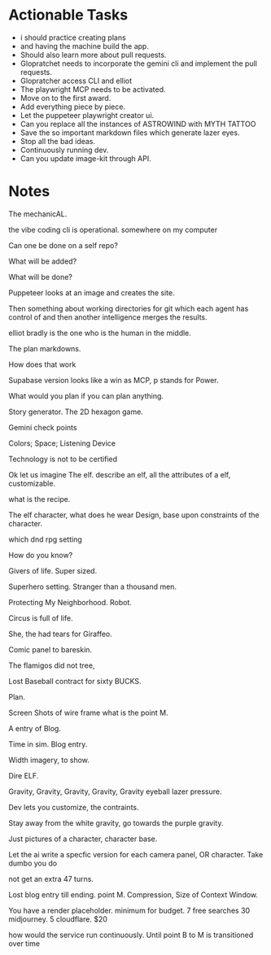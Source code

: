 # Actionable Tasks

*   i should practice creating plans
*   and having the machine build the app.
*   Should also learn more about pull requests.
*   Glopratchet needs to incorporate the gemini cli and implement the pull requests.
*   Glopratcher access CLI and elliot
*   The playwright MCP needs to be activated.
*   Move on to the first award.
*   Add everything piece by piece.
*   Let the puppeteer playwright creator ui.
*   Can you replace all the instances of ASTROWIND with MYTH TATTOO
*   Save the so important markdown files which generate lazer eyes.
*   Stop all the bad ideas.
*   Continuously running dev.
*   Can you update image-kit through API.

# Notes

The mechanicAL. 

the vibe coding cli is operational. somewhere on my computer 

Can one be done on a self
repo? 

What will be added? 

What will
be done? 

Puppeteer looks at an image and creates the site. 

Then something about working directories 
for git which each agent has control of 
and then another intelligence merges the results.

elliot bradly is the one 
who is the
human in the middle. 

The plan markdowns. 

How does that work

Supabase version looks
like a win as MCP, 
p stands for Power. 

What would you plan if you can plan anything. 

Story generator. 
The 2D hexagon game. 

Gemini check points

Colors; Space; 
Listening Device

Technology is not to be certified

Ok let us imagine The elf.
describe an elf, all the attributes
of a elf, customizable. 

what is the recipe. 

The elf character, 
what does he wear
Design, base upon constraints of
the character. 

which dnd rpg setting

How do you know? 

Givers of life.
Super sized. 

Superhero setting. 
Stranger than a thousand men. 

Protecting My Neighborhood.
Robot. 

Circus is full of life. 

She, the had tears for Giraffeo. 

Comic panel to bareskin. 

The flamigos did not tree, 

Lost Baseball contract for sixty BUCKS.

Plan. 

Screen Shots of wire frame
what is the point M. 

A entry of Blog. 

Time in sim. 
Blog entry.

Width imagery, to show. 

Dire ELF.

Gravity,
Gravity, Gravity, Gravity, Gravity
eyeball lazer pressure. 

Dev lets
you customize, the contraints.

Stay away from the white gravity, 
go towards the purple gravity. 

Just pictures of a character, character
base. 

Let the ai write a specfic
version for each camera panel,
OR character. 
Take dumbo you do

not get an extra 47 turns. 

Lost blog entry till ending. point M.
Compression, Size of Context Window.

You have a render placeholder. 
minimum for budget. 
7 free searches
30 midjourney. 
5 cloudflare. $20

how would the service run continuously. 
Until point B to M is transitioned 
over time
